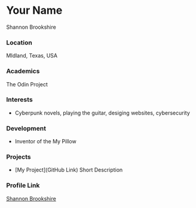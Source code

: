 # Your Name
Shannon Brookshire

### Location

MIdland, Texas, USA

### Academics

The Odin Project

### Interests

- Cyberpunk novels, playing the guitar, desiging websites, cybersecurity

### Development

- Inventor of the My Pillow

### Projects

- [My Project](GitHub Link) Short Description

### Profile Link

[Shannon Brookshire](https://github.com/SalamanderCtesiphon)
